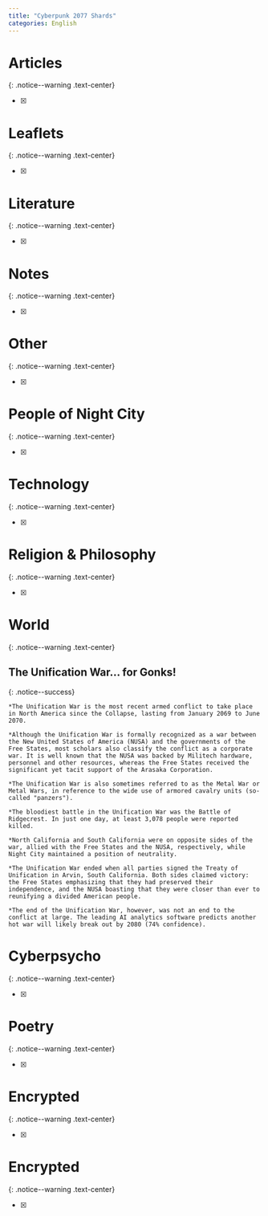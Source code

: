 ```yaml
---
title: "Cyberpunk 2077 Shards"
categories: English
---
```


# Articles
{: .notice--warning .text-center}

- [X]

# Leaflets
{: .notice--warning .text-center}

- [X] 

# Literature
{: .notice--warning .text-center}

- [X] 

# Notes
{: .notice--warning .text-center}

- [X] 

# Other
{: .notice--warning .text-center}

- [X]

# People of Night City
{: .notice--warning .text-center}

- [X]

# Technology
{: .notice--warning .text-center}

- [X]

# Religion & Philosophy
{: .notice--warning .text-center}

- [X]

# World
{: .notice--warning .text-center}

## The Unification War... for Gonks!
{: .notice--success}

```
*The Unification War is the most recent armed conflict to take place in North America since the Collapse, lasting from January 2069 to June 2070.

*Although the Unification War is formally recognized as a war between the New United States of America (NUSA) and the governments of the Free States, most scholars also classify the conflict as a corporate war. It is well known that the NUSA was backed by Militech hardware, personnel and other resources, whereas the Free States received the significant yet tacit support of the Arasaka Corporation.

*The Unification War is also sometimes referred to as the Metal War or Metal Wars, in reference to the wide use of armored cavalry units (so-called "panzers").

*The bloodiest battle in the Unification War was the Battle of Ridgecrest. In just one day, at least 3,078 people were reported killed.

*North California and South California were on opposite sides of the war, allied with the Free States and the NUSA, respectively, while Night City maintained a position of neutrality.

*The Unification War ended when all parties signed the Treaty of Unification in Arvin, South California. Both sides claimed victory: the Free States emphasizing that they had preserved their independence, and the NUSA boasting that they were closer than ever to reunifying a divided American people.

*The end of the Unification War, however, was not an end to the conflict at large. The leading AI analytics software predicts another hot war will likely break out by 2080 (74% confidence).
```

# Cyberpsycho
{: .notice--warning .text-center}

- [X]

# Poetry
{: .notice--warning .text-center}

- [X]

# Encrypted
{: .notice--warning .text-center}

- [X]

# Encrypted
{: .notice--warning .text-center}

- [X] 
